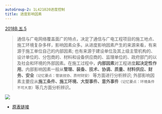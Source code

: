 ```yaml
---
autoGroup-2: 1L421020进度控制
title: 进度影响因素
---
```

[2018B.五.5](/2018B.五.5)

> 通信与广电网络覆盖面广的特点，决定了通信与广电工程项目的施工地点、施工环境复杂多样，影响因素众多。从进度影响因素产生的来源来看，有来源于施工单位自己的内部因素; 也有来源于建设单位及其上级主管机构的、设计单位的、分包商的、材料和设备供应商的、监理单位的、政府部门的以及社会和环境的外部因素。在施工过程中，**内部因素**对工程进度**起决定性作用**。内部影响因素一般从**管理、装备、技术、协调、质量、材料供应、财务、安全**`（记忆要点：管装技协、质材财安）` 等方面进行分析辨识; 外部影响因素主要应从**施工条件、施工环境、大型事件、意外事件**`（记忆要点：环境条件不可大意）`等几方面分析辨识。

![](/进度影响因素)

- [原表链接](https://docs.qq.com/sheet/DU2xndnFUeUpPRnJO?tab=u6nar9)